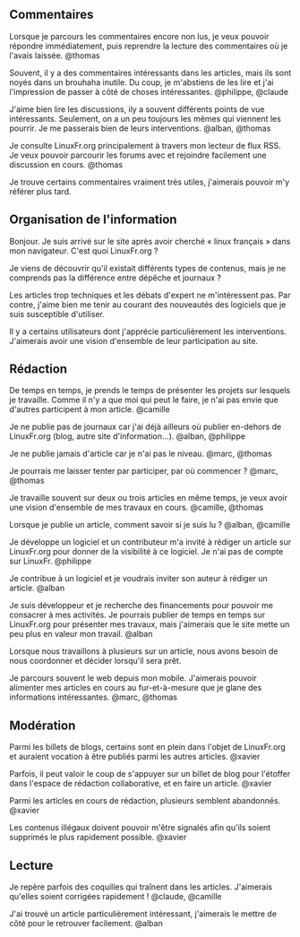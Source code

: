 Commentaires
------------

Lorsque je parcours les commentaires encore non lus, je veux pouvoir répondre immédiatement, puis reprendre la lecture des commentaires où je l'avais laissée. @thomas

Souvent, il y a des commentaires intéressants dans les articles, mais ils sont noyés dans un brouhaha inutile. Du coup, je m'abstiens de les lire et j'ai l'impression de passer à côté de choses intéressantes. @philippe, @claude

J'aime bien lire les discussions, ily a souvent différents points de vue intéressants. Seulement, on a un peu toujours les mêmes qui viennent les pourrir. Je me passerais bien de leurs interventions. @alban, @thomas

Je consulte LinuxFr.org principalement à travers mon lecteur de flux RSS. Je veux pouvoir parcourir les forums avec et rejoindre facilement une discussion en cours. @thomas

Je trouve certains commentaires vraiment très utiles, j'aimerais pouvoir m'y référer plus tard.



Organisation de l'information
-----------------------------

Bonjour. Je suis arrivé sur le site après avoir cherché « linux français » dans mon navigateur. C'est quoi LinuxFr.org ?

Je viens de découvrir qu'il existait différents types de contenus, mais je ne comprends pas la différence entre dépêche et journaux ?

Les articles trop techniques et les débats d'expert ne m'intéressent pas. Par contre, j'aime bien me tenir au courant des nouveautés des logiciels que je suis susceptible d'utiliser.

Il y a certains utilisateurs dont j'apprécie particulièrement les interventions. J'aimerais avoir une vision d'ensemble de leur participation au site.



Rédaction
---------

De temps en temps, je prends le temps de présenter les projets sur lesquels je travaille. Comme il n'y a que moi qui peut le faire, je n'ai pas envie que d'autres participent à mon article. @camille

Je ne publie pas de journaux car j'ai déjà ailleurs où publier en-dehors de LinuxFr.org (blog, autre site d'information…). @alban, @philippe

Je ne publie jamais d'article car je n'ai pas le niveau. @marc, @thomas

Je pourrais me laisser tenter par participer, par où commencer ? @marc, @thomas

Je travaille souvent sur deux ou trois articles en même temps, je veux avoir une vision d'ensemble de mes travaux en cours. @camille, @thomas

Lorsque je publie un article, comment savoir si je suis lu ? @alban, @camille

Je développe un logiciel et un contributeur m'a invité à rédiger un article sur LinuxFr.org pour donner de la visibilité à ce logiciel. Je n'ai pas de compte sur LinuxFr. @philippe

Je contribue à un logiciel et je voudrais inviter son auteur à rédiger un article. @alban

Je suis développeur et je recherche des financements pour pouvoir me consacrer à mes activités. Je pourrais publier de temps en temps sur LinuxFr.org pour présenter mes travaux, mais j'aimerais que le site mette un peu plus en valeur mon travail. @alban

Lorsque nous travaillons à plusieurs sur un article, nous avons besoin de nous coordonner et décider lorsqu'il sera prêt.

Je parcours souvent le web depuis mon mobile. J'aimerais pouvoir alimenter mes articles en cours au fur-et-à-mesure que je glane des informations intéressantes. @marc, @thomas



Modération
----------

Parmi les billets de blogs, certains sont en plein dans l'objet de LinuxFr.org et auraient vocation à être publiés parmi les autres articles. @xavier

Parfois, il peut valoir le coup de s'appuyer sur un billet de blog pour l'étoffer dans l'espace de rédaction collaborative, et en faire un article. @xavier

Parmi les articles en cours de rédaction, plusieurs semblent abandonnés. @xavier

Les contenus illégaux doivent pouvoir m'être signalés afin qu'ils soient supprimés le plus rapidement possible. @xavier



Lecture
-------

Je repère parfois des coquilles qui traînent dans les articles. J'aimerais qu'elles soient corrigées rapidement ! @claude, @camille

J'ai trouvé un article particulièrement intéressant, j'aimerais le mettre de côté pour le retrouver facilement. @alban
